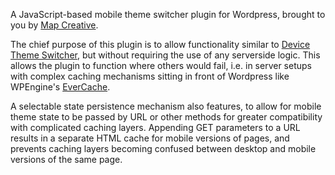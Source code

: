 A JavaScript-based mobile theme switcher plugin for Wordpress, brought to you by [Map Creative](http://mapcreative.com.au/).

The chief purpose of this plugin is to allow functionality similar to [Device Theme Switcher](http://wordpress.org/plugins/device-theme-switcher/), but without requiring the use of any serverside logic. This allows the plugin to function where others would fail, i.e. in server setups with complex caching mechanisms sitting in front of Wordpress like WPEngine's [EverCache](http://wpengine.com/scale-to-millions-of-hits-a-day-or-hour/).

A selectable state persistence mechanism also features, to allow for mobile theme state to be passed by URL or other methods for greater compatibility with complicated caching layers. Appending GET parameters to a URL results in a separate HTML cache for mobile versions of pages, and prevents caching layers becoming confused between desktop and mobile versions of the same page.
